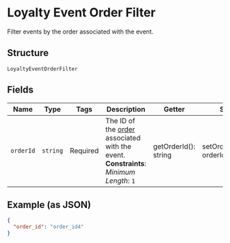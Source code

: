 
# Loyalty Event Order Filter

Filter events by the order associated with the event.

## Structure

`LoyaltyEventOrderFilter`

## Fields

| Name | Type | Tags | Description | Getter | Setter |
|  --- | --- | --- | --- | --- | --- |
| `orderId` | `string` | Required | The ID of the [order](entity:Order) associated with the event.<br>**Constraints**: *Minimum Length*: `1` | getOrderId(): string | setOrderId(string orderId): void |

## Example (as JSON)

```json
{
  "order_id": "order_id4"
}
```

